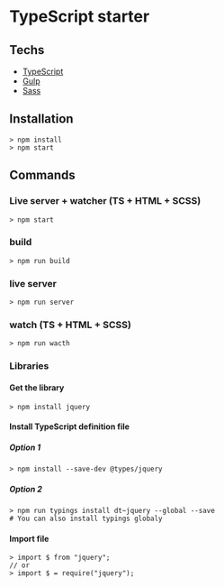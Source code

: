 # TypeScript starter

## Techs
* [TypeScript](http://www.typescriptlang.org/)
* [Gulp](http://gulpjs.com/)
* [Sass](http://sass-lang.com/)


## Installation
```
> npm install
> npm start
```

## Commands

### Live server + watcher (TS + HTML + SCSS)
```
> npm start
```

### build
```
> npm run build
```
### live server
```
> npm run server
```

### watch (TS + HTML + SCSS)
```
> npm run wacth
```

### Libraries
#### Get the library
```
> npm install jquery
```

#### Install TypeScript definition file
##### Option 1
```
> npm install --save-dev @types/jquery
```
##### Option 2
```
> npm run typings install dt~jquery --global --save
# You can also install typings globaly
```

#### Import file
```
> import $ from "jquery";
// or
> import $ = require("jquery");

